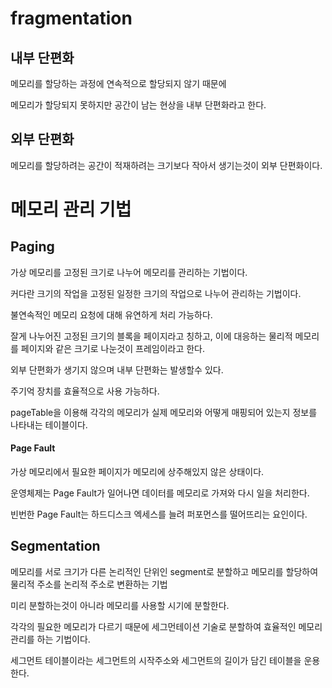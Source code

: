 # fragmentation

## 내부 단편화
메모리를 할당하는 과정에 연속적으로 할당되지 않기 때문에 

메모리가 할당되지 못하지만 공간이 남는 현상을 내부 단편화라고 한다.

## 외부 단편화
메모리를 할당하려는 공간이 적재하려는 크기보다 작아서 생기는것이 외부 단편화이다.

# 메모리 관리 기법 

## Paging
가상 메모리를 고정된 크기로 나누어 메모리를 관리하는 기법이다.

커다란 크기의 작업을 고정된 일정한 크기의 작업으로 나누어 관리하는 기법이다.

불연속적인 메모리 요청에 대해 유연하게 처리 가능하다.

잘게 나누어진 고정된 크기의 블록을 페이지라고 칭하고, 이에 대응하는 물리적 메모리를 페이지와 같은 크기로 나눈것이 프레임이라고 한다.

외부 단편화가 생기지 않으며 내부 단편화는 발생할수 있다.

주기억 장치를 효율적으로 사용 가능하다.

pageTable을 이용해 각각의 메모리가 실제 메모리와 어떻게 매핑되어 있는지 정보를 나타내는 테이블이다.

#### Page Fault
가상 메모리에서 필요한 페이지가 메모리에 상주해있지 않은 상태이다.

운영체제는 Page Fault가 일어나면 데이터를 메모리로 가져와 다시 일을 처리한다.

빈번한 Page Fault는 하드디스크 엑세스를 늘려 퍼포먼스를 떨어뜨리는 요인이다.

## Segmentation
메모리를 서로 크기가 다른 논리적인 단위인 segment로 분할하고 메모리를 할당하여 물리적 주소를 논리적 주소로 변환하는 기법

미리 분할하는것이 아니라 메모리를 사용할 시기에 분할한다.

각각의 필요한 메모리가 다르기 때문에 세그먼테이션 기술로 분할하여 효율적인 메모리 관리를 하는 기법이다.

세그먼트 테이블이라는 세그먼트의 시작주소와 세그먼트의 길이가 담긴 테이블을 운용한다.
